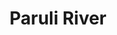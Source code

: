 ---
title: "Paruli River"
title_bn: "পারুলী নদী"
description: "It came out from the west of Sripur, passed Rajbari and Rajendropur and reached Kaliganj border after joining Balu river in Gazipur."
---
